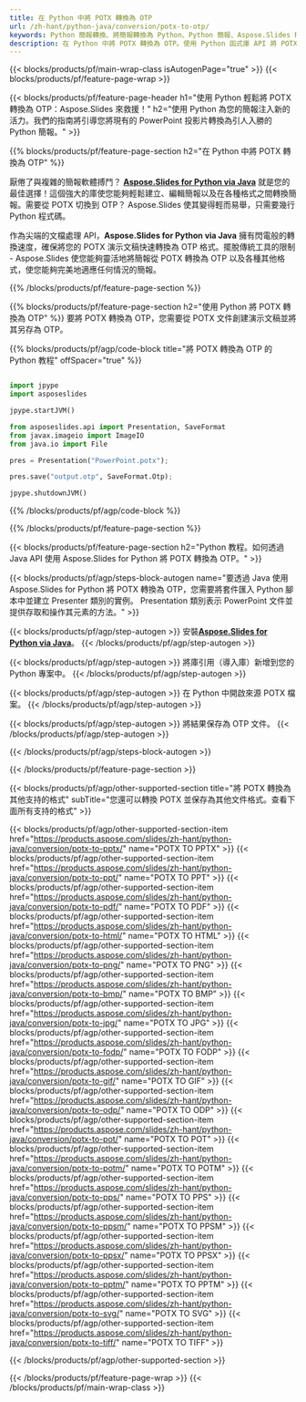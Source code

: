 ```yaml
---
title: 在 Python 中將 POTX 轉換為 OTP
url: /zh-hant/python-java/conversion/potx-to-otp/
keywords: Python 簡報轉換、將簡報轉換為 Python、Python 簡報、Aspose.Slides Python、POTX 到 OTP 轉換、Python 簡報庫
description: 在 Python 中將 POTX 轉換為 OTP。使用 Python 函式庫 API 將 POTX 檔案轉換為 OTP
---
```


{{< blocks/products/pf/main-wrap-class isAutogenPage="true" >}}
{{< blocks/products/pf/feature-page-wrap >}}

{{< blocks/products/pf/feature-page-header h1="使用 Python 輕鬆將 POTX 轉換為 OTP：Aspose.Slides 來救援！" h2="使用 Python 為您的簡報注入新的活力。我們的指南將引導您將現有的 PowerPoint 投影片轉換為引人入勝的 Python 簡報。" >}}

{{% blocks/products/pf/feature-page-section h2="在 Python 中將 POTX 轉換為 OTP" %}}

厭倦了與複雜的簡報軟體搏鬥？ [**Aspose.Slides for Python via Java**](https://products.aspose.com/slides/zh-hant/python-java/) 就是您的最佳選擇！這個強大的庫使您能夠輕鬆建立、編輯簡報以及在各種格式之間轉換簡報。需要從 POTX 切換到 OTP？ Aspose.Slides 使其變得輕而易舉，只需要幾行 Python 程式碼。

作為尖端的文檔處理 API，**Aspose.Slides for Python via Java** 擁有閃電般的轉換速度，確保將您的 POTX 演示文稿快速轉換為 OTP 格式。擺脫傳統工具的限制 - Aspose.Slides 使您能夠靈活地將簡報從 POTX 轉換為 OTP 以及各種其他格式，使您能夠完美地適應任何情況的簡報。

{{% /blocks/products/pf/feature-page-section %}}

{{% blocks/products/pf/feature-page-section  h2="使用 Python 將 POTX 轉換為 OTP" %}}
要將 POTX 轉換為 OTP，您需要從 POTX 文件創建演示文稿並將其另存為 OTP。

{{% blocks/products/pf/agp/code-block title="將 POTX 轉換為 OTP 的 Python 教程" offSpacer="true" %}}

```python

import jpype
import asposeslides

jpype.startJVM()

from asposeslides.api import Presentation, SaveFormat
from javax.imageio import ImageIO
from java.io import File

pres = Presentation("PowerPoint.potx");

pres.save("output.otp", SaveFormat.Otp);

jpype.shutdownJVM()
```


{{% /blocks/products/pf/agp/code-block %}}

{{% /blocks/products/pf/feature-page-section %}}

{{< blocks/products/pf/feature-page-section  h2="Python 教程。如何透過 Java API 使用 Aspose.Slides for Python 將 POTX 轉換為 OTP。" >}}

{{< blocks/products/pf/agp/steps-block-autogen name="要透過 Java 使用 Aspose.Slides for Python 將 POTX 轉換為 OTP，您需要將套件匯入 Python 腳本中並建立 Presenter 類別的實例。 Presentation 類別表示 PowerPoint 文件並提供存取和操作其元素的方法。" >}}

{{< blocks/products/pf/agp/step-autogen >}}
安裝[**Aspose.Slides for Python via Java**](https://products.aspose.com/slides/zh-hant/python-java/)。
{{< /blocks/products/pf/agp/step-autogen >}}

{{< blocks/products/pf/agp/step-autogen >}}
將庫引用（導入庫）新增到您的 Python 專案中。
{{< /blocks/products/pf/agp/step-autogen >}}

{{< blocks/products/pf/agp/step-autogen >}}
在 Python 中開啟來源 POTX 檔案。
{{< /blocks/products/pf/agp/step-autogen >}}

{{< blocks/products/pf/agp/step-autogen >}}
將結果保存為 OTP 文件。
{{< /blocks/products/pf/agp/step-autogen >}}

{{< /blocks/products/pf/agp/steps-block-autogen >}}

{{< /blocks/products/pf/feature-page-section >}}

{{< blocks/products/pf/agp/other-supported-section title="將 POTX 轉換為其他支持的格式" subTitle="您還可以轉換 POTX 並保存為其他文件格式。查看下面所有支持的格式" >}}

{{< blocks/products/pf/agp/other-supported-section-item href="https://products.aspose.com/slides/zh-hant/python-java/conversion/potx-to-pptx/" name="POTX TO PPTX" >}}
{{< blocks/products/pf/agp/other-supported-section-item href="https://products.aspose.com/slides/zh-hant/python-java/conversion/potx-to-ppt/" name="POTX TO PPT" >}}
{{< blocks/products/pf/agp/other-supported-section-item href="https://products.aspose.com/slides/zh-hant/python-java/conversion/potx-to-pdf/" name="POTX TO PDF" >}}
{{< blocks/products/pf/agp/other-supported-section-item href="https://products.aspose.com/slides/zh-hant/python-java/conversion/potx-to-html/" name="POTX TO HTML" >}}
{{< blocks/products/pf/agp/other-supported-section-item href="https://products.aspose.com/slides/zh-hant/python-java/conversion/potx-to-png/" name="POTX TO PNG" >}}
{{< blocks/products/pf/agp/other-supported-section-item href="https://products.aspose.com/slides/zh-hant/python-java/conversion/potx-to-bmp/" name="POTX TO BMP" >}}
{{< blocks/products/pf/agp/other-supported-section-item href="https://products.aspose.com/slides/zh-hant/python-java/conversion/potx-to-jpg/" name="POTX TO JPG" >}}
{{< blocks/products/pf/agp/other-supported-section-item href="https://products.aspose.com/slides/zh-hant/python-java/conversion/potx-to-fodp/" name="POTX TO FODP" >}}
{{< blocks/products/pf/agp/other-supported-section-item href="https://products.aspose.com/slides/zh-hant/python-java/conversion/potx-to-gif/" name="POTX TO GIF" >}}
{{< blocks/products/pf/agp/other-supported-section-item href="https://products.aspose.com/slides/zh-hant/python-java/conversion/potx-to-odp/" name="POTX TO ODP" >}}
{{< blocks/products/pf/agp/other-supported-section-item href="https://products.aspose.com/slides/zh-hant/python-java/conversion/potx-to-pot/" name="POTX TO POT" >}}
{{< blocks/products/pf/agp/other-supported-section-item href="https://products.aspose.com/slides/zh-hant/python-java/conversion/potx-to-potm/" name="POTX TO POTM" >}}
{{< blocks/products/pf/agp/other-supported-section-item href="https://products.aspose.com/slides/zh-hant/python-java/conversion/potx-to-pps/" name="POTX TO PPS" >}}
{{< blocks/products/pf/agp/other-supported-section-item href="https://products.aspose.com/slides/zh-hant/python-java/conversion/potx-to-ppsm/" name="POTX TO PPSM" >}}
{{< blocks/products/pf/agp/other-supported-section-item href="https://products.aspose.com/slides/zh-hant/python-java/conversion/potx-to-ppsx/" name="POTX TO PPSX" >}}
{{< blocks/products/pf/agp/other-supported-section-item href="https://products.aspose.com/slides/zh-hant/python-java/conversion/potx-to-pptm/" name="POTX TO PPTM" >}}
{{< blocks/products/pf/agp/other-supported-section-item href="https://products.aspose.com/slides/zh-hant/python-java/conversion/potx-to-svg/" name="POTX TO SVG" >}}
{{< blocks/products/pf/agp/other-supported-section-item href="https://products.aspose.com/slides/zh-hant/python-java/conversion/potx-to-tiff/" name="POTX TO TIFF" >}}


{{< /blocks/products/pf/agp/other-supported-section >}}

{{< /blocks/products/pf/feature-page-wrap >}}
{{< /blocks/products/pf/main-wrap-class >}}